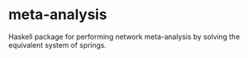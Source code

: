 # meta-analysis
Haskell package for performing network meta-analysis 
by solving the equivalent system of springs.
